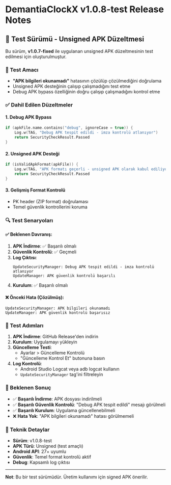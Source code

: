 # DemantiaClockX v1.0.8-test Release Notes

## 🧪 Test Sürümü - Unsigned APK Düzeltmesi

Bu sürüm, **v1.0.7-fixed** ile uygulanan unsigned APK düzeltmesinin test edilmesi için oluşturulmuştur.

### 🎯 Test Amacı
- **"APK bilgileri okunamadı"** hatasının çözülüp çözülmediğini doğrulama
- Unsigned APK desteğinin çalışıp çalışmadığını test etme
- Debug APK bypass özelliğinin doğru çalışıp çalışmadığını kontrol etme

### ✅ Dahil Edilen Düzeltmeler

#### 1. **Debug APK Bypass**
```kotlin
if (apkFile.name.contains("debug", ignoreCase = true)) {
    Log.w(TAG, "Debug APK tespit edildi - imza kontrolü atlanıyor")
    return SecurityCheckResult.Passed
}
```

#### 2. **Unsigned APK Desteği**
```kotlin
if (isValidApkFormat(apkFile)) {
    Log.w(TAG, "APK formatı geçerli - unsigned APK olarak kabul ediliyor")
    return SecurityCheckResult.Passed
}
```

#### 3. **Gelişmiş Format Kontrolü**
- PK header (ZIP format) doğrulaması
- Temel güvenlik kontrollerini koruma

### 🔍 Test Senaryoları

#### ✅ Beklenen Davranış:
1. **APK İndirme**: ✅ Başarılı olmalı
2. **Güvenlik Kontrolü**: ✅ Geçmeli
3. **Log Çıktısı**: 
   ```
   UpdateSecurityManager: Debug APK tespit edildi - imza kontrolü atlanıyor
   UpdateManager: APK güvenlik kontrolü başarılı
   ```
4. **Kurulum**: ✅ Başarılı olmalı

#### ❌ Önceki Hata (Çözülmüş):
```
UpdateSecurityManager: APK bilgileri okunamadı
UpdateManager: APK güvenlik kontrolü başarısız
```

### 📱 Test Adımları

1. **APK İndirme**: GitHub Release'den indirin
2. **Kurulum**: Uygulamayı yükleyin
3. **Güncelleme Testi**: 
   - Ayarlar > Güncelleme Kontrolü
   - "Güncelleme Kontrol Et" butonuna basın
4. **Log Kontrolü**: 
   - Android Studio Logcat veya adb logcat kullanın
   - `UpdateSecurityManager` tag'ini filtreleyin

### 🚀 Beklenen Sonuç

- ✅ **Başarılı İndirme**: APK dosyası indirilmeli
- ✅ **Başarılı Güvenlik Kontrolü**: "Debug APK tespit edildi" mesajı görülmeli
- ✅ **Başarılı Kurulum**: Uygulama güncellenebilmeli
- ❌ **Hata Yok**: "APK bilgileri okunamadı" hatası görülmemeli

### 🔧 Teknik Detaylar

- **Sürüm**: v1.0.8-test
- **APK Türü**: Unsigned (test amaçlı)
- **Android API**: 27+ uyumlu
- **Güvenlik**: Temel format kontrolü aktif
- **Debug**: Kapsamlı log çıktısı

---
**Not**: Bu bir test sürümüdür. Üretim kullanımı için signed APK önerilir.